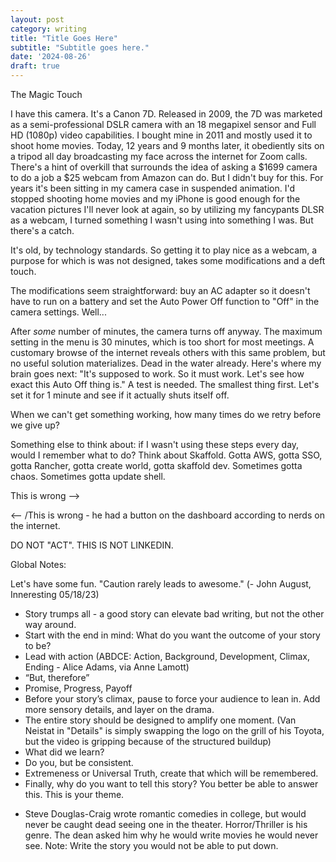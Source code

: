 ```yaml
---
layout: post
category: writing
title: "Title Goes Here"
subtitle: "Subtitle goes here."
date: '2024-08-26'
draft: true
---
```


The Magic Touch

I have this camera. It's a Canon 7D. Released in 2009, the 7D was marketed as a semi-professional DSLR camera with an 18 megapixel sensor and Full HD (1080p) video capabilities. I bought mine in 2011 and mostly used it to shoot home movies. Today, 12 years and 9 months later, it obediently sits on a tripod all day broadcasting my face across the internet for Zoom calls. There's a hint of overkill that surrounds the idea of asking a $1699 camera to do a job a $25 webcam from Amazon can do. But I didn't buy for this. For years it's been sitting in my camera case in suspended animation. I'd stopped shooting home movies and my iPhone is good enough for the vacation pictures I'll never look at again, so by utilizing my fancypants DLSR as a webcam, I turned something I wasn't using into something I was. But there's a catch.

It's old, by technology standards. So getting it to play nice as a webcam, a purpose for which is was not designed, takes some modifications and a deft touch.

The modifications seem straightforward: buy an AC adapter so it doesn't have to run on a battery and set the Auto Power Off function to "Off" in the camera settings. Well...

After _some_ number of minutes, the camera turns off anyway. The maximum setting in the menu is 30 minutes, which is too short for most meetings. A customary browse of the internet reveals others with this same problem, but no useful solution materializes. Dead in the water already. Here's where my brain goes next: "It's supposed to work. So it must work. Let's see how exact this Auto Off thing is." A test is needed. The smallest thing first. Let's set it for 1 minute and see if it actually shuts itself off.


When we can't get something working, how many times do we retry before we give up?

Something else to think about: if I wasn't using these steps every day, would I remember what to do? Think about Skaffold. Gotta AWS, gotta SSO, gotta Rancher, gotta create world, gotta skaffold dev. Sometimes gotta chaos. Sometimes gotta update shell.



<!-- Notes: This is about failure tolerance. How tuned into something we can get so we still learn enough to make progress after hitting a wall. [Camera story goes here - I have a older-model DSLR on a tripod I use as my webcam for Zoom calls. (write this better) The software it needs for my macbook to recognize it is fiddly. I have to do a 6 part dance sometimes to get it to turn on. Here's what that looks like. Normal people would just buy a $30 webcam on amazon, Not Biff. etc etc] 

Think of the most amazing card trick you've ever seen. Magicians are banking on our inability to fathom the time spent on a single trick. Rather, the amount of times failed before success. (And that's only half their battle - then they have to rehearse the successes often enough to become as second nature as breathing). They're the most elite failure tolerators (obviously, improve this) in the world. -->




This is wrong -->
<!-- What would you do? 

Ask your handy brother-in-law? Take it to the shop or, if you like overpaying, the dealer? Not Biff.

In (Back to the Future)[] when Biff's car wouldn't start, he fiddled and fiddled and fiddled until he cracked the secret code - the finicky, obtuse, and seemingly unrelated series of actions only Biff knew how to execute to reliably start his Ford Super De Luxe Convertible. Now Biff doesn't even need to lock the doors.-->  
<-- /This is wrong - he had a button on the dashboard according to nerds on the internet. 


DO NOT "ACT". THIS IS NOT LINKEDIN.

Global Notes:

Let's have some fun. "Caution rarely leads to awesome." (- John August, Inneresting 05/18/23)

- Story trumps all - a good story can elevate bad writing, but not the other way around.
- Start with the end in mind: What do you want the outcome of your story to be?
- Lead with action (ABDCE: Action, Background, Development, Climax, Ending - Alice Adams, via Anne Lamott)
- “But, therefore”
- Promise, Progress, Payoff
- Before your story’s climax, pause to force your audience to lean in. Add more sensory details, and layer on the drama.
- The entire story should be designed to amplify one moment. (Van Neistat in "Details" is simply swapping the logo on the grill of his Toyota, but the video is gripping because of the structured buildup)
- What did we learn?
- Do you, but be consistent.
- Extremeness or Universal Truth, create that which will be remembered.
- Finally, why do you want to tell this story? You better be able to answer this. This is your theme.

<!-- Candidate note -->
- Steve Douglas-Craig wrote romantic comedies in college, but would never be caught dead seeing one in the theater. Horror/Thriller is his genre. The dean asked him why he would write movies he would never see. Note: Write the story you would not be able to put down.
